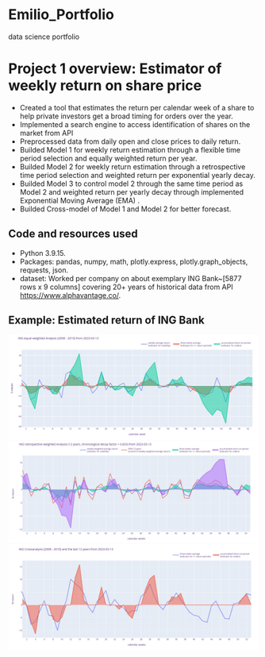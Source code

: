 # Emilio_Portfolio
data science portfolio
# Project 1 overview: Estimator of weekly return on share price
* Created a tool that estimates the return per calendar week of a share to help private investors get a broad timing for orders over the year. 
* Implemented a search engine to access identification of shares on the market from API 
* Preprocessed data from daily open and close prices to daily return.
* Builded Model 1 for weekly return estimation through a flexible time period selection and equally weighted return per year.
* Builded Model 2 for weekly return estimation through a retrospective time period selection and weighted return per exponential yearly decay.
* Builded Model 3 to control model 2 through the same time period as Model 2 and weighted return per yearly decay through implemented Exponential Moving Average (EMA) .
* Builded Cross-model of Model 1 and Model 2 for better forecast.

## Code and resources used
* Python 3.9.15.
* Packages: pandas, numpy, math, plotly.express, plotly.graph_objects, requests, json.
* dataset: Worked per company on about exemplary ING Bank~[5877 rows x 9 columns] covering 20+ years of historical data from API https://www.alphavantage.co/.

## Example: Estimated return of ING Bank

![](/Images/INGreturnanalysis20082010.jpg)
![](/Images/INGretrospectivereturnanalysis12years.jpg)
![](/Images/INGreturncrossanalysis2008201012years.jpg)
